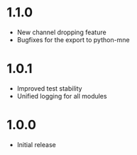 # 1.1.0

* New channel dropping feature
* Bugfixes for the export to python-mne

# 1.0.1

* Improved test stability
* Unified logging for all modules

# 1.0.0

* Initial release